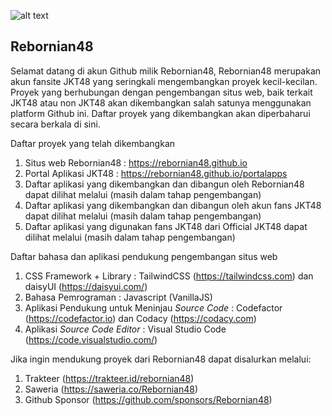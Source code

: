 ![alt text](https://avatars.githubusercontent.com/u/80138640 "Rebornian48")
## Rebornian48

Selamat datang di akun Github milik Rebornian48, Rebornian48 merupakan akun fansite JKT48 yang seringkali mengembangkan proyek kecil-kecilan. Proyek yang berhubungan dengan pengembangan situs web, baik terkait JKT48 atau non JKT48 akan dikembangkan salah satunya menggunakan platform Github ini. Daftar proyek yang dikembangkan akan diperbaharui secara berkala di sini.

Daftar proyek yang telah dikembangkan
1. Situs web Rebornian48 : https://rebornian48.github.io
2. Portal Aplikasi JKT48 : https://rebornian48.github.io/portalapps
3. Daftar aplikasi yang dikembangkan dan dibangun oleh Rebornian48 dapat dilihat melalui (masih dalam tahap pengembangan)
4. Daftar aplikasi yang dikembangkan dan dibangun oleh akun fans JKT48 dapat dilihat melalui (masih dalam tahap pengembangan)
5. Daftar aplikasi yang digunakan fans JKT48 dari Official JKT48 dapat dilihat melalui (masih dalam tahap pengembangan)

Daftar bahasa dan aplikasi pendukung pengembangan situs web
1. CSS Framework + Library : TailwindCSS (https://tailwindcss.com) dan daisyUI (https://daisyui.com/)
2. Bahasa Pemrograman : Javascript (VanillaJS)
3. Aplikasi Pendukung untuk Meninjau _Source Code_ : Codefactor (https://codefactor.io) dan Codacy (https://codacy.com)
4. Aplikasi _Source Code Editor_ : Visual Studio Code (https://code.visualstudio.com/)

Jika ingin mendukung proyek dari Rebornian48 dapat disalurkan melalui:
1. Trakteer (https://trakteer.id/rebornian48)
2. Saweria (https://saweria.co/Rebornian48)
3. Github Sponsor (https://github.com/sponsors/Rebornian48)
